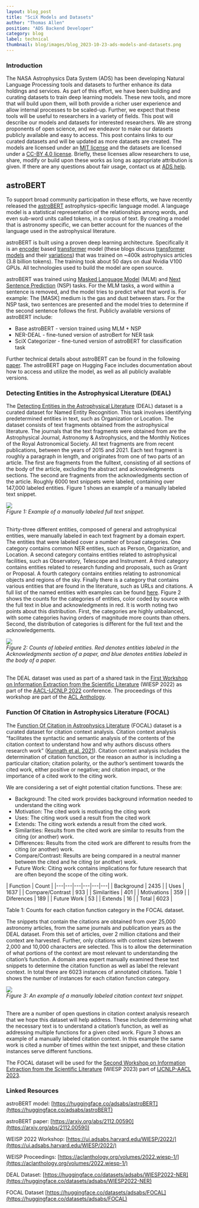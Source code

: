 ```yaml
---
layout: blog_post
title: "SciX Models and Datasets"
author: "Thomas Allen"
position: "ADS Backend Developer"
category: blog
label: technical
thumbnail: blog/images/blog_2023-10-23-ads-models-and-datasets.png
---
```


### Introduction

The NASA Astrophysics Data System (ADS) has been developing Natural Language Processing tools and datasets to further enhance its data holdings and services.  As part of this effort, we have been building and curating datasets to train deep learning models. These new tools, and more that will build upon them, will both provide a richer user experience and allow internal processes to be scaled-up.  Further, we expect that these tools will be useful to researchers in a variety of fields.  This post will describe our models and datasets for interested researchers.  We are strong proponents of open science, and we endeavor to make our datasets publicly available and easy to access. This post contains links to our curated datasets and will be updated as more datasets are created. The models are licensed under an [MIT license](https://opensource.org/license/mit/) and the datasets are licensed under a [CC-BY 4.0 license](https://creativecommons.org/licenses/by/4.0/).  Briefly, these licenses allow researchers to use, share, modify or build upon these works as long as appropriate attribution is given.  If there are any questions about fair usage, contact us at [ADS help](adshelp@cfa.harvard.edu).


## astroBERT

To support broad community participation in these efforts, we have recently released the [astroBERT](https://huggingface.co/adsabs/astroBERT) astrophysics-specific language model. A language model is a statistical representation of the relationships among words, and even sub-word units called tokens, in a corpus of text.  By creating a model that is astronomy specific, we can better account for the nuances of the language used in the astrophysical literature.

astroBERT is built using a proven deep learning architecture.  Specifically it is an [encoder](https://ui.adsabs.harvard.edu/abs/2018arXiv181004805D/abstract) based [transformer](https://ui.adsabs.harvard.edu/abs/2017arXiv170603762V/abstract) model (these blogs discuss [transformer models](https://medium.com/@yulemoon/detailed-explanations-of-transformer-step-by-step-dc32d90b3a98) and their [variations](https://medium.com/@yulemoon/an-in-depth-look-at-the-transformer-based-models-22e5f5d17b6b)) that was trained on ~400k astrophysics articles (3.8 billion tokens).  The training took about 50 days on dual Nvidia V100 GPUs.  All technologies used to build the model are open source.  

astroBERT was trained using [Masked Language Model](https://huggingface.co/docs/transformers/main/tasks/masked_language_modeling) (MLM) and [Next Sentence Prediction](https://www.geeksforgeeks.org/next-sentence-prediction-using-bert/#) (NSP) tasks.  For the MLM tasks, a word within a sentence is removed, and the model tries to predict what that word is.  For example: The [MASK] medium is the gas and dust between stars. For the NSP task, two sentences are presented and the model tries to determine if the second sentence follows the first.  Publicly available versions of astroBERT include:

 * Base astroBERT - version trained using MLM + NSP
 * NER-DEAL - fine-tuned version of astroBert for NER task
 * SciX Categorizer - fine-tuned version of astroBERT for classification task
 
Further technical details about astroBERT can be found in the following [paper](https://arxiv.org/abs/2112.00590). The astroBERT page on Hugging Face includes documentation about how to access and utilize the model, as well as all publicly available versions.


### Detecting Entities in the Astrophysical Literature (DEAL)

The [Detecting Entities in the Astrophysical Literature](https://huggingface.co/datasets/adsabs/WIESP2022-NER) (DEAL) dataset is a curated dataset for Named Entity Recognition.  This task involves identifying predetermined entities in text, such as Organization or Location.  The dataset consists of text fragments obtained from the astrophysical literature. The journals that the text fragments were obtained from are the Astrophysical Journal, Astronomy & Astrophysics, and the Monthly Notices of the Royal Astronomical Society. All text fragments are from recent publications, between the years of 2015 and 2021. Each text fragment is roughly a paragraph in length, and originates from one of two parts of an article. The first are fragments from the fulltext, consisting of all sections of the body of the article, excluding the abstract and acknowledgments sections. The second are fragments from the acknowledgments section of the article.  Roughly 6000 text snippets were labeled, containing over 147,000 labeled entities. Figure 1 shows an example of a manually labeled text snippet. 

  

<div class="text-center">
    <img class="img-thumbnail" src="{{ site.baseurl }}/blog/images/blog_2023-10-23-DEAL-example.png" />
<br>
<em>Figure 1: Example of a manually labeled full text snippet.
</em>
</div>
<br>

Thirty-three different entities, composed of general and astrophysical entities, were manually labeled in each text fragment by a domain expert. The entities that were labeled cover a number of broad categories. One category contains common NER entities, such as Person, Organization, and Location. A second category contains entities related to astrophysical facilities, such as Observatory, Telescope and Instrument. A third category contains entities related to research funding and proposals, such as Grant or Proposal. A fourth category contains entities relating to astronomical objects and regions of the sky. Finally there is a category that contains various entities that are found in the literature, such as URLs and citations.  A full list of the named entities with examples can be found [here](https://ui.adsabs.harvard.edu/WIESP/2022/LabelDefinitions).  Figure 2 shows the counts for the categories of entities, color coded by source with the full text in blue and acknowledgments in red.  It is worth noting two points about this distribution.  First, the categories are highly unbalanced, with some categories having orders of magnitude more counts than others.  Second, the distribution of categories is different for the full text and the acknowledgements.  


<div class="text-center">
    <img class="img-thumbnail" src="{{ site.baseurl }}/blog/images/blog_2023-10-23-DEAL-counts.png" />
<br>
<em>Figure 2: Counts of labeled entities.  Red denotes entities labeled in the Acknowledgments section of a paper, and blue denotes entities labeled in the body of a paper.
</em>
</div>
<br>



The DEAL dataset was used as part of a shared task in the [First Workshop on Information Extraction from the Scientific Literature](https://ui.adsabs.harvard.edu/WIESP/2022/) (WIESP 2022) as part of the [AACL-IJCNLP 2022](https://www.aacl2022.org/) conference.  The proceedings of this workshop are part of the [ACL Anthology](https://aclanthology.org/volumes/2022.wiesp-1/).  


### Function Of Citation in Astrophysics Literature (FOCAL)

The [Function Of Citation in Astrophysics Literature](https://huggingface.co/datasets/adsabs/FOCAL) (FOCAL) dataset is a curated dataset for citation context analysis.  Citation context analysis  “facilitates the syntactic and semantic analysis of the contents of the citation context to understand how and why authors discuss others research work” ([Kunnath et al. 2021](https://direct.mit.edu/qss/article/2/4/1170/107610/A-meta-analysis-of-semantic-classification-of)).  Citation context analysis includes the determination of citation function, or the reason an author is including a particular citation; citation polarity, or the author’s sentiment towards the cited work, either positive or negative; and citation impact, or the importance of a cited work to the citing work.  

We are considering a set of eight potential citation functions.  These are:

 * Background: The cited work provides background information needed to understand the citing work
 * Motivation: The cited work is motivating the citing work
 * Uses: The citing work used a result from the cited work
 * Extends: The citing work extends a result from the cited work.
 * Similarities: Results from the cited work are similar to results from the citing (or another) work.
 * Differences: Results from the cited work are different to results from the citing (or another) work.
 * Compare/Contrast: Results are being compared in a neutral manner between the cited and he citing (or another) work.
 * Future Work: Citing work contains implications for future research that are often beyond the scope of the citing work.




| Function  | Count |
|---|---|---|---|---|---|
| Background  | 2435 | 
| Uses  | 1637 | 
| Compare/Contrast  | 933 | 
| Similarities  | 401 | 
| Motivations  | 359 | 
| Diferences  | 189 | 
| Future Work  | 53 | 
| Extends  | 16 | 
| Total  | 6023 | 

Table 1: Counts for each citation function category in the FOCAL dataset.

The snippets that contain the citations are obtained from over 25,000 astronomy articles, from the same journals and publication years as the DEAL dataset.  From this set of articles, over 2 million citations and their context are harvested.  Further, only citations with context sizes between 2,000 and 10,000 characters are selected. This is to allow the determination of what portions of the context are most relevant to understanding the citation’s function.  A domain area expert manually examined these text snippets to determine the citation function as well as label the relevant context.  In total there are 6023 instances of annotated citations.  Table 1 shows the number of instances for each citation function category.

<div class="text-center">
    <img class="img-thumbnail" src="{{ site.baseurl }}/blog/images/blog_2023-10-23-FOCAL_example.png" />
<br>
<em>Figure 3: An example of a manually labeled citation context text snippet.
</em>
</div>
<br>


There are a number of open questions in citation context analysis research that we hope this dataset will help address.  These include determining what the necessary text is to understand a citation’s function, as well as addressing multiple functions for a given cited work.  Figure 3 shows an example of a manually labeled citation context.  In this example the same work is cited a number of times within the text snippet, and these citation instances serve different functions. 

The FOCAL dataset will be used for the [Second Workshop on Information Extraction from the Scientific Literature](https://ui.adsabs.harvard.edu/WIESP/2023/shared_task_1) (WIESP 2023) part of [IJCNLP-AACL 2023](http://www.ijcnlp-aacl2023.org/).
 



### Linked Resources

astroBERT model: [https://huggingface.co/adsabs/astroBERT](https://huggingface.co/adsabs/astroBERT)

astroBERT paper: [https://arxiv.org/abs/2112.00590](https://arxiv.org/abs/2112.00590)

WEISP 2022 Workshop: [https://ui.adsabs.harvard.edu/WIESP/2022/](https://ui.adsabs.harvard.edu/WIESP/2022/)

WEISP Proceedings: [https://aclanthology.org/volumes/2022.wiesp-1/](https://aclanthology.org/volumes/2022.wiesp-1/)

DEAL Dataset: [https://huggingface.co/datasets/adsabs/WIESP2022-NER](https://huggingface.co/datasets/adsabs/WIESP2022-NER)

FOCAL Dataset [https://huggingface.co/datasets/adsabs/FOCAL](https://huggingface.co/datasets/adsabs/FOCAL)
